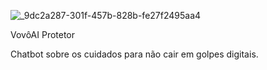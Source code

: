 ![_9dc2a287-301f-457b-828b-fe27f2495aa4](https://github.com/dsilvaoficial/Proteja-Dos-Golpes-Digitais-/assets/170318768/1ef0d41b-12be-4894-803f-55d20e6d58f1)

VovôAI Protetor

Chatbot sobre os cuidados para não cair em golpes digitais.
